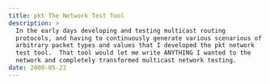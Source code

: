 ```yaml
---
title: pkt The Network Test Tool
description: >
  In the early days developing and testing multicast routing
  protocols, and having to continuously generate various scenarious of
  arbitrary packet types and values that I developed the pkt network
  test tool.  That tool would let me write ANYTHING I wanted to the
  network and completely transformed multicast network testing. 
date: 2008-05-22
---
```

